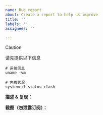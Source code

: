 ```yaml
---
name: Bug report
about: Create a report to help us improve
title: ''
labels: ''
assignees: ''

---
```


> [!CAUTION]
>
> 请先提供以下信息

```shell
# 系统信息
uname -vm

# 内核状况
systemctl status clash
```

**描述 & 复现：**

**截图（勿泄露订阅）：**
